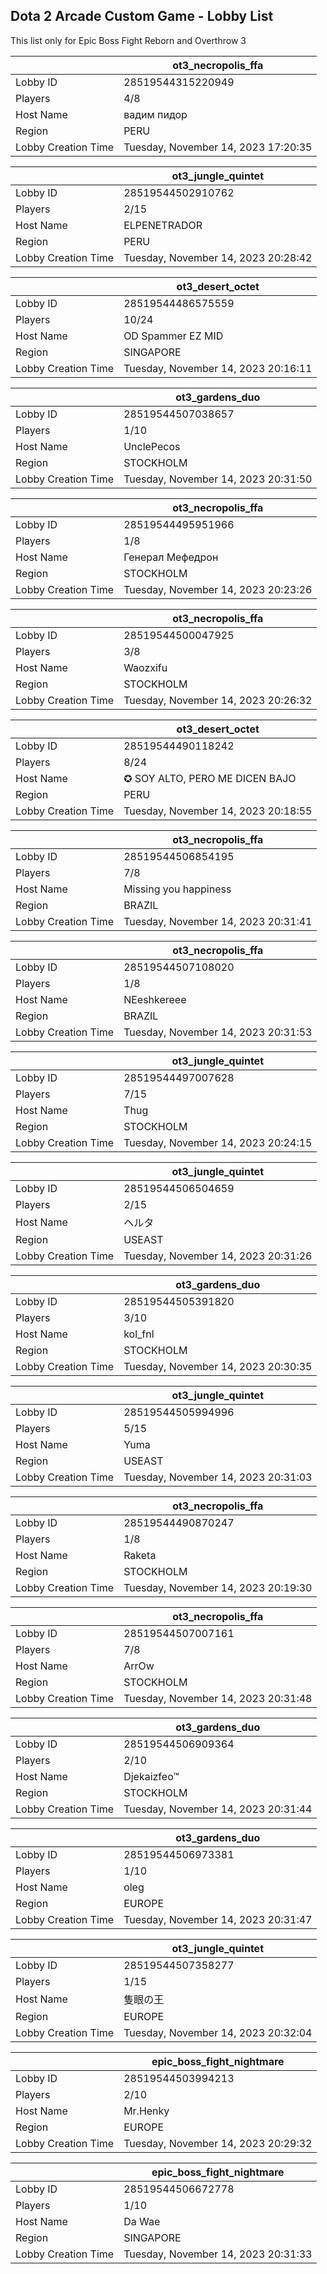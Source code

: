 ## Dota 2 Arcade Custom Game - Lobby List

This list only for Epic Boss Fight Reborn and Overthrow 3

|  | ot3_necropolis_ffa |
| ------ | ------ |
| Lobby ID | 28519544315220949 |
| Players | 4/8 |
| Host Name | вадим пидор |
| Region | PERU |
| Lobby Creation Time | Tuesday, November 14, 2023 17:20:35 |


|  | ot3_jungle_quintet |
| ------ | ------ |
| Lobby ID | 28519544502910762 |
| Players | 2/15 |
| Host Name | ELPENETRADOR |
| Region | PERU |
| Lobby Creation Time | Tuesday, November 14, 2023 20:28:42 |


|  | ot3_desert_octet |
| ------ | ------ |
| Lobby ID | 28519544486575559 |
| Players | 10/24 |
| Host Name | OD Spammer EZ MID |
| Region | SINGAPORE |
| Lobby Creation Time | Tuesday, November 14, 2023 20:16:11 |


|  | ot3_gardens_duo |
| ------ | ------ |
| Lobby ID | 28519544507038657 |
| Players | 1/10 |
| Host Name | UnclePecos |
| Region | STOCKHOLM |
| Lobby Creation Time | Tuesday, November 14, 2023 20:31:50 |


|  | ot3_necropolis_ffa |
| ------ | ------ |
| Lobby ID | 28519544495951966 |
| Players | 1/8 |
| Host Name | Генерал Мефедрон |
| Region | STOCKHOLM |
| Lobby Creation Time | Tuesday, November 14, 2023 20:23:26 |


|  | ot3_necropolis_ffa |
| ------ | ------ |
| Lobby ID | 28519544500047925 |
| Players | 3/8 |
| Host Name | Waozxifu |
| Region | STOCKHOLM |
| Lobby Creation Time | Tuesday, November 14, 2023 20:26:32 |


|  | ot3_desert_octet |
| ------ | ------ |
| Lobby ID | 28519544490118242 |
| Players | 8/24 |
| Host Name | ✪ SOY ALTO, PERO ME DICEN BAJO |
| Region | PERU |
| Lobby Creation Time | Tuesday, November 14, 2023 20:18:55 |


|  | ot3_necropolis_ffa |
| ------ | ------ |
| Lobby ID | 28519544506854195 |
| Players | 7/8 |
| Host Name | Missing you happiness |
| Region | BRAZIL |
| Lobby Creation Time | Tuesday, November 14, 2023 20:31:41 |


|  | ot3_necropolis_ffa |
| ------ | ------ |
| Lobby ID | 28519544507108020 |
| Players | 1/8 |
| Host Name | NEeshkereee |
| Region | BRAZIL |
| Lobby Creation Time | Tuesday, November 14, 2023 20:31:53 |


|  | ot3_jungle_quintet |
| ------ | ------ |
| Lobby ID | 28519544497007628 |
| Players | 7/15 |
| Host Name | Thug |
| Region | STOCKHOLM |
| Lobby Creation Time | Tuesday, November 14, 2023 20:24:15 |


|  | ot3_jungle_quintet |
| ------ | ------ |
| Lobby ID | 28519544506504659 |
| Players | 2/15 |
| Host Name | ヘルタ |
| Region | USEAST |
| Lobby Creation Time | Tuesday, November 14, 2023 20:31:26 |


|  | ot3_gardens_duo |
| ------ | ------ |
| Lobby ID | 28519544505391820 |
| Players | 3/10 |
| Host Name | kol_fnl |
| Region | STOCKHOLM |
| Lobby Creation Time | Tuesday, November 14, 2023 20:30:35 |


|  | ot3_jungle_quintet |
| ------ | ------ |
| Lobby ID | 28519544505994996 |
| Players | 5/15 |
| Host Name | Yuma |
| Region | USEAST |
| Lobby Creation Time | Tuesday, November 14, 2023 20:31:03 |


|  | ot3_necropolis_ffa |
| ------ | ------ |
| Lobby ID | 28519544490870247 |
| Players | 1/8 |
| Host Name | Raketa |
| Region | STOCKHOLM |
| Lobby Creation Time | Tuesday, November 14, 2023 20:19:30 |


|  | ot3_necropolis_ffa |
| ------ | ------ |
| Lobby ID | 28519544507007161 |
| Players | 7/8 |
| Host Name | ArrOw |
| Region | STOCKHOLM |
| Lobby Creation Time | Tuesday, November 14, 2023 20:31:48 |


|  | ot3_gardens_duo |
| ------ | ------ |
| Lobby ID | 28519544506909364 |
| Players | 2/10 |
| Host Name | Djekaizfeo™ |
| Region | STOCKHOLM |
| Lobby Creation Time | Tuesday, November 14, 2023 20:31:44 |


|  | ot3_gardens_duo |
| ------ | ------ |
| Lobby ID | 28519544506973381 |
| Players | 1/10 |
| Host Name | oleg |
| Region | EUROPE |
| Lobby Creation Time | Tuesday, November 14, 2023 20:31:47 |


|  | ot3_jungle_quintet |
| ------ | ------ |
| Lobby ID | 28519544507358277 |
| Players | 1/15 |
| Host Name | 隻眼の王 |
| Region | EUROPE |
| Lobby Creation Time | Tuesday, November 14, 2023 20:32:04 |


|  | epic_boss_fight_nightmare |
| ------ | ------ |
| Lobby ID | 28519544503994213 |
| Players | 2/10 |
| Host Name | Mr.Henky |
| Region | EUROPE |
| Lobby Creation Time | Tuesday, November 14, 2023 20:29:32 |


|  | epic_boss_fight_nightmare |
| ------ | ------ |
| Lobby ID | 28519544506672778 |
| Players | 1/10 |
| Host Name | Da Wae |
| Region | SINGAPORE |
| Lobby Creation Time | Tuesday, November 14, 2023 20:31:33 |


